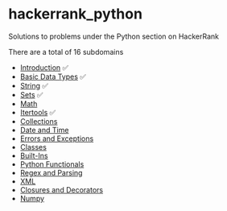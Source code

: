 # hackerrank_python
Solutions to problems under the Python section on HackerRank

There are a total of 16 subdomains
* [Introduction](https://www.hackerrank.com/domains/python/py-introduction) :white_check_mark:
* [Basic Data Types](https://www.hackerrank.com/domains/python/py-basic-data-types) :white_check_mark:
* [String](https://www.hackerrank.com/domains/python/py-strings) :white_check_mark:
* [Sets](https://www.hackerrank.com/domains/python/py-sets) :white_check_mark:
* [Math](https://www.hackerrank.com/domains/python/py-math) 
* [Itertools](https://www.hackerrank.com/domains/python/py-itertools) :white_check_mark:
* [Collections](https://www.hackerrank.com/domains/python/py-collections)
* [Date and Time](https://www.hackerrank.com/domains/python/py-date-time)
* [Errors and Exceptions](https://www.hackerrank.com/domains/python/errors-exceptions)
* [Classes](https://www.hackerrank.com/domains/python/py-classes)
* [Built-Ins](https://www.hackerrank.com/domains/python/py-built-ins)
* [Python Functionals](https://www.hackerrank.com/domains/python/py-functionals)
* [Regex and Parsing](https://www.hackerrank.com/domains/python/py-regex)
* [XML](https://www.hackerrank.com/domains/python/xml)
* [Closures and Decorators](https://www.hackerrank.com/domains/python/closures-and-decorators)
* [Numpy](https://www.hackerrank.com/domains/python/numpy)
